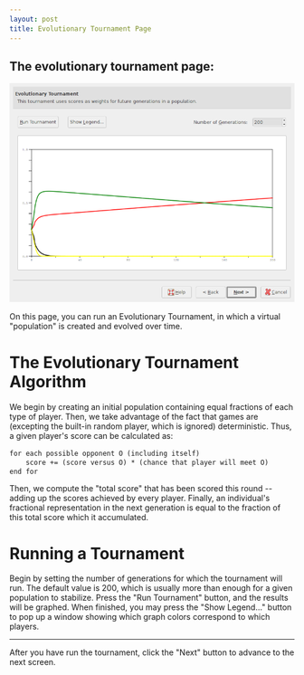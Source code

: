```yaml
---
layout: post
title: Evolutionary Tournament Page
---
```


  The evolutionary tournament page:
 --------------------------------------------------------------
  ![Screenshot](images/evopage.png)


On this page, you can run an Evolutionary Tournament, in which a
virtual "population" is created and evolved over time.

The Evolutionary Tournament Algorithm
=====================================

We begin by creating an initial population containing equal fractions
of each type of player.  Then, we take advantage of the fact that
games are (excepting the built-in random player, which is ignored)
deterministic.  Thus, a given player's score can be calculated as:

    for each possible opponent O (including itself)
        score += (score versus O) * (chance that player will meet O)
    end for

Then, we compute the "total score" that has been scored this round --
adding up the scores achieved by every player.  Finally, an
individual's fractional representation in the next generation is equal
to the fraction of this total score which it accumulated.

Running a Tournament
====================

Begin by setting the number of generations for which the tournament
will run.  The default value is 200, which is usually more than enough
for a given population to stabilize.  Press the "Run Tournament"
button, and the results will be graphed.  When finished, you may press
the "Show Legend..." button to pop up a window showing which graph
colors correspond to which players.

- - -

After you have run the tournament, click the "Next" button to advance
to the next screen.


